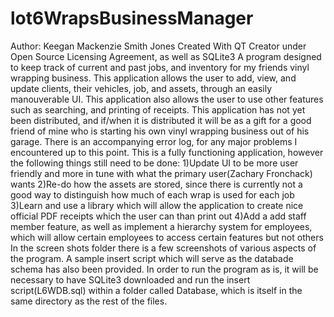 # lot6WrapsBusinessManager
Author: Keegan Mackenzie Smith Jones
Created With QT Creator under Open Source Licensing Agreement, as well as SQLite3
A program designed to keep track of current and past jobs, and inventory for my friends vinyl wrapping business.
This application allows the user to add, view, and update clients, their vehicles, job, and assets, through an easily manouverable UI.
This application also allows the user to use other features such as searching, and printing of receipts.
This application has not yet been distributed, and if/when it is distributed it will be as a gift for a good friend of mine who is starting his own vinyl wrapping business out of his garage.
There is an accompanying error log, for any major problems I encountered up to this point.
This is a fully functioning application, however the following things still need to be done:
  1)Update UI to be more user friendly and more in tune with what the primary user(Zachary Fronchack) wants
  2)Re-do how the assets are stored, since there is currently not a good way to distinguish how much of each wrap is used for each job
  3)Learn and use a library which will allow the application to create nice official PDF receipts which the user can than print out
  4)Add a add staff member feature, as well as implement a hierarchy system for employees, which will allow certain employees to access certain features but not others
In the screen shots folder there is a few screenshots of various aspects of the program.
A sample insert script which will serve as the databade schema has also been provided.
In order to run the program as is, it will be necessary to have SQLite3 downloaded and run the insert script(L6WDB.sql) within a folder called Database, which is itself in the same directory as the rest of the files.

